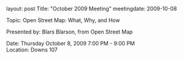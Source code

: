layout: post
Title: "October 2009 Meeting"
meetingdate: 2009-10-08

Topic: Open Street Map: What, Why, and How                                     
                                                                             
Presented by: Blars Blarson, from Open Street Map                              
                                                                             
Date: Thursday October 8, 2009 7:00 PM - 9:00 PM                                 
Location: Downs 107                                         
